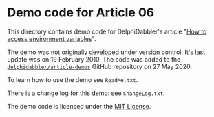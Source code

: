 # Demo code for Article 06

This directory contains demo code for DelphiDabbler's article "[How to access environment variables](https://delphidabbler.com/articles/6)".

The demo was not originally developed under version control. It's last update was on 19 February 2010. The code was added to the [`delphidabbler/article-demos`](https://github.com/delphidabbler/article-demos) GitHub repository on 27 May 2020.

To learn how to use the demo see `ReadMe.txt`.

There is a change log for this demo: see `ChangeLog.txt`.

The demo code is licensed under the [MIT License](https://github.com/delphidabbler/article-demos/blob/master/LICENSE.md).
